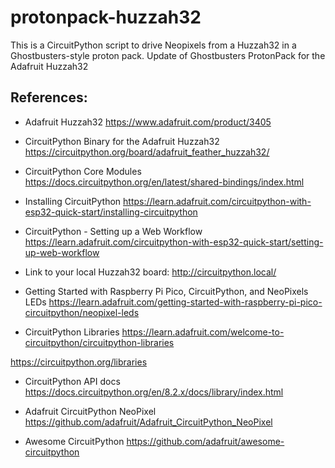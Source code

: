 # protonpack-huzzah32
This is a CircuitPython script to drive Neopixels from a Huzzah32 in a Ghostbusters-style proton pack.
Update of Ghostbusters ProtonPack for the Adafruit Huzzah32

## References:

* Adafruit Huzzah32
https://www.adafruit.com/product/3405

* CircuitPython Binary for the Adafruit Huzzah32
https://circuitpython.org/board/adafruit_feather_huzzah32/

* CircuitPython Core Modules
https://docs.circuitpython.org/en/latest/shared-bindings/index.html

* Installing CircuitPython
https://learn.adafruit.com/circuitpython-with-esp32-quick-start/installing-circuitpython

* CircuitPython - Setting up a Web Workflow
https://learn.adafruit.com/circuitpython-with-esp32-quick-start/setting-up-web-workflow

* Link to your local Huzzah32 board:
http://circuitpython.local/

* Getting Started with Raspberry Pi Pico, CircuitPython, and NeoPixels LEDs
https://learn.adafruit.com/getting-started-with-raspberry-pi-pico-circuitpython/neopixel-leds

* CircuitPython Libraries
https://learn.adafruit.com/welcome-to-circuitpython/circuitpython-libraries

https://circuitpython.org/libraries

* CircuitPython API docs
https://docs.circuitpython.org/en/8.2.x/docs/library/index.html

* Adafruit CircuitPython NeoPixel
https://github.com/adafruit/Adafruit_CircuitPython_NeoPixel

* Awesome CircuitPython
https://github.com/adafruit/awesome-circuitpython
